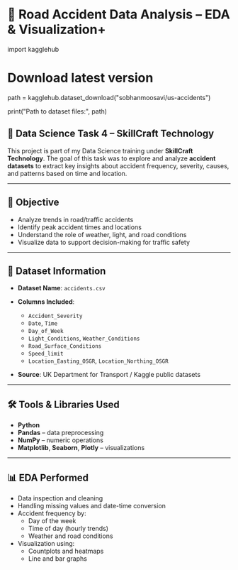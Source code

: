 # 🚧 Road Accident Data Analysis – EDA & Visualization+

import kagglehub

# Download latest version
path = kagglehub.dataset_download("sobhanmoosavi/us-accidents")

print("Path to dataset files:", path)


## 🧠 Data Science Task 4 – SkillCraft Technology

This project is part of my Data Science training under **SkillCraft Technology**. The goal of this task was to explore and analyze **accident datasets** to extract key insights about accident frequency, severity, causes, and patterns based on time and location.

---

## 🎯 Objective

- Analyze trends in road/traffic accidents
- Identify peak accident times and locations
- Understand the role of weather, light, and road conditions
- Visualize data to support decision-making for traffic safety

---

## 📂 Dataset Information

- **Dataset Name**: `accidents.csv`
- **Columns Included**:
  - `Accident_Severity`
  - `Date`, `Time`
  - `Day_of_Week`
  - `Light_Conditions`, `Weather_Conditions`
  - `Road_Surface_Conditions`
  - `Speed_limit`
  - `Location_Easting_OSGR`, `Location_Northing_OSGR`

- **Source**: UK Department for Transport / Kaggle public datasets

---

## 🛠️ Tools & Libraries Used

- **Python**
- **Pandas** – data preprocessing
- **NumPy** – numeric operations
- **Matplotlib**, **Seaborn**, **Plotly** – visualizations


---

## 📊 EDA Performed

- Data inspection and cleaning
- Handling missing values and date-time conversion
- Accident frequency by:
  - Day of the week
  - Time of day (hourly trends)
  - Weather and road conditions
- Visualization using:
  - Countplots and heatmaps
  - Line and bar graphs
